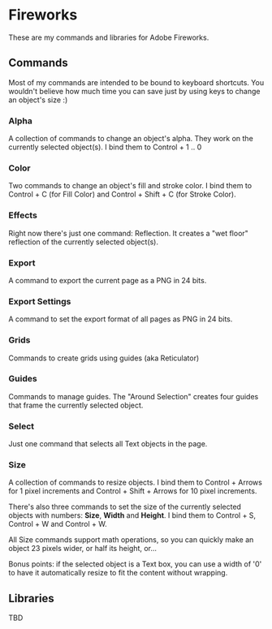 # Fireworks

These are my commands and libraries for Adobe Fireworks.

## Commands
Most of my commands are intended to be bound to keyboard shortcuts. You wouldn't believe how much time you can save just by using keys to change an object's size :)

### Alpha
A collection of commands to change an object's alpha. They work on the currently selected object(s). I bind them to Control + 1 .. 0

### Color
Two commands to change an object's fill and stroke color. I bind them to Control + C (for Fill Color) and Control + Shift + C (for Stroke Color).

### Effects
Right now there's just one command: Reflection. It creates a "wet floor" reflection of the currently selected object(s).

### Export
A command to export the current page as a PNG in 24 bits.

### Export Settings
A command to set the export format of all pages as PNG in 24 bits.

### Grids
Commands to create grids using guides (aka Reticulator)

### Guides
Commands to manage guides. The "Around Selection" creates four guides that frame the currently selected object.

### Select
Just one command that selects all Text objects in the page.

### Size
A collection of commands to resize objects. I bind them to Control + Arrows for 1 pixel increments and Control + Shift + Arrows for 10 pixel increments.

There's also three commands to set the size of the currently selected objects with numbers: **Size**, **Width** and **Height**. I bind them to Control + S, Control + W and Control + W.

All Size commands support math operations, so you can quickly make an object 23 pixels wider, or half its height, or...

Bonus points: if the selected object is a Text box, you can use a width of '0' to have it automatically resize to fit the content without wrapping.


## Libraries

TBD
